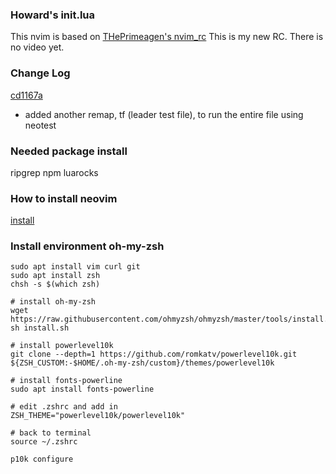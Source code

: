 ### Howard's init.lua
This nvim is based on [THePrimeagen's nvim_rc](https://github.com/ThePrimeagen/neovimrc/tree/master)
This is my new RC.  There is no video yet.

### Change Log
[cd1167a](https://github.com/ThePrimeagen/neovimrc/commit/cd1167a72240b2052eb182f2a5f27b29be1ec627)
* added another remap, <leader>tf (leader test file), to run the entire file
  using neotest

### Needed package install

ripgrep
npm
luarocks


### How to install neovim

[install](https://github.com/neovim/neovim/blob/master/INSTALL.md)


### Install environment oh-my-zsh
```
sudo apt install vim curl git
sudo apt install zsh
chsh -s $(which zsh)

# install oh-my-zsh
wget https://raw.githubusercontent.com/ohmyzsh/ohmyzsh/master/tools/install.sh
sh install.sh

# install powerlevel10k
git clone --depth=1 https://github.com/romkatv/powerlevel10k.git ${ZSH_CUSTOM:-$HOME/.oh-my-zsh/custom}/themes/powerlevel10k

# install fonts-powerline
sudo apt install fonts-powerline

# edit .zshrc and add in
ZSH_THEME="powerlevel10k/powerlevel10k"

# back to terminal
source ~/.zshrc

p10k configure
```

